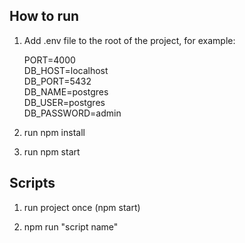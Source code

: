 ## How to run

1. Add .env file to the root of the project, for example:

   PORT=4000  
   DB_HOST=localhost  
   DB_PORT=5432  
   DB_NAME=postgres  
   DB_USER=postgres  
   DB_PASSWORD=admin

2. run npm install

3. run npm start

## Scripts

1. run project once (npm start)

2. npm run "script name"
